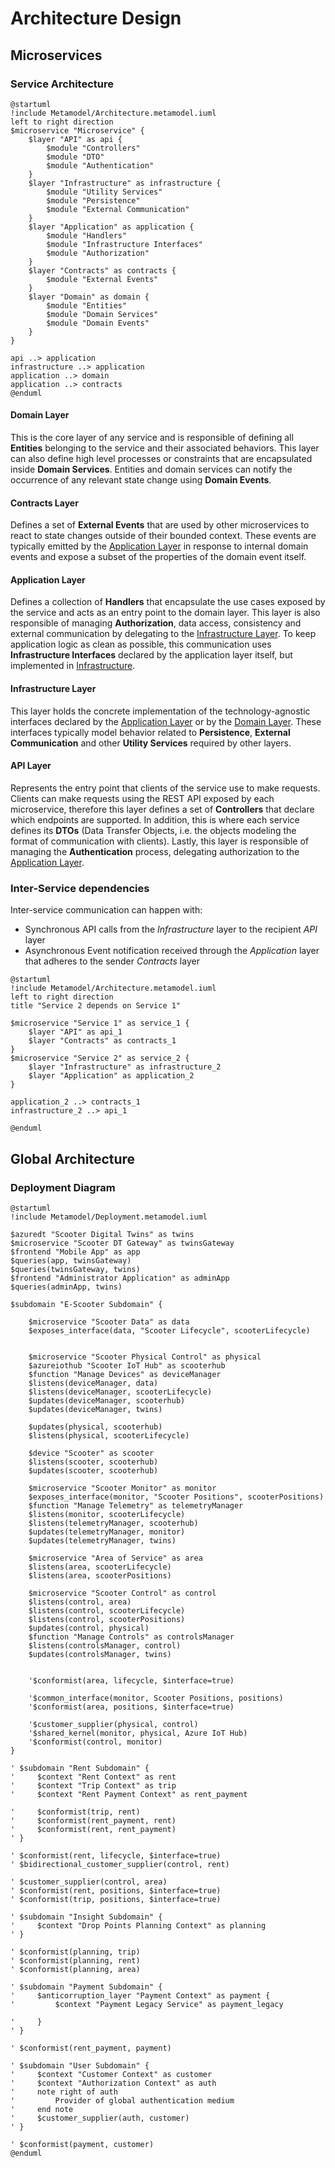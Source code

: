 # Architecture Design

## Microservices

### Service Architecture

```plantuml
@startuml
!include Metamodel/Architecture.metamodel.iuml
left to right direction
$microservice "Microservice" {
    $layer "API" as api {
        $module "Controllers"
        $module "DTO"
        $module "Authentication"
    }
    $layer "Infrastructure" as infrastructure {
        $module "Utility Services"
        $module "Persistence"
        $module "External Communication"
    }
    $layer "Application" as application {
        $module "Handlers"
        $module "Infrastructure Interfaces"
        $module "Authorization"
    }
    $layer "Contracts" as contracts {
        $module "External Events"
    }
    $layer "Domain" as domain {
        $module "Entities"
        $module "Domain Services"
        $module "Domain Events"
    }
}

api ..> application
infrastructure ..> application
application ..> domain
application ..> contracts
@enduml
```

#### Domain Layer
This is the core layer of any service and is responsible of defining all **Entities** belonging to the service and their associated behaviors. This layer can also define high level processes or constraints that are encapsulated inside **Domain Services**. Entities and domain services can notify the occurrence of any relevant state change using **Domain Events**.

#### Contracts Layer
Defines a set of **External Events** that are used by other microservices to react to state changes outside of their bounded context. These events are typically emitted by the [Application Layer](#application-layer) in response to internal domain events and expose a subset of the properties of the domain event itself.

#### Application Layer
Defines a collection of **Handlers** that encapsulate the use cases exposed by the service and acts as an entry point to the domain layer. This layer is also responsible of managing **Authorization**, data access, consistency and external communication by delegating to the [Infrastructure Layer](#infrastructure-layer). To keep application logic as clean as possible, this communication uses **Infrastructure Interfaces** declared by the application layer itself, but implemented in [Infrastructure](#infrastructure-layer).

#### Infrastructure Layer
This layer holds the concrete implementation of the 
technology-agnostic interfaces declared by the [Application Layer](#application-layer) or by the [Domain Layer](#domain-layer). These interfaces typically model behavior related to **Persistence**, **External Communication** and other **Utility Services** required by other layers.

#### API Layer
Represents the entry point that clients of the service use to make requests. Clients can make requests using the REST API exposed by each microservice, therefore this layer defines a set of **Controllers** that declare which endpoints are supported. In addition, this is where each service defines its **DTOs** (Data Transfer Objects, i.e. the objects modeling the format of communication with clients). Lastly, this layer is responsible of managing the **Authentication** process, delegating authorization to the [Application Layer](#application-layer).

### Inter-Service dependencies
Inter-service communication can happen with:

* Synchronous API calls from the _Infrastructure_ layer to the recipient _API_ layer
* Asynchronous Event notification received through the _Application_ layer that adheres to the sender _Contracts_ layer

```plantuml
@startuml
!include Metamodel/Architecture.metamodel.iuml
left to right direction
title "Service 2 depends on Service 1"

$microservice "Service 1" as service_1 {
    $layer "API" as api_1
    $layer "Contracts" as contracts_1
}
$microservice "Service 2" as service_2 {
    $layer "Infrastructure" as infrastructure_2
    $layer "Application" as application_2
}

application_2 ..> contracts_1
infrastructure_2 ..> api_1

@enduml
```

## Global Architecture

### Deployment Diagram
```plantuml
@startuml
!include Metamodel/Deployment.metamodel.iuml

$azuredt "Scooter Digital Twins" as twins
$microservice "Scooter DT Gateway" as twinsGateway
$frontend "Mobile App" as app
$queries(app, twinsGateway)
$queries(twinsGateway, twins)
$frontend "Administrator Application" as adminApp
$queries(adminApp, twins)

$subdomain "E-Scooter Subdomain" {

    $microservice "Scooter Data" as data
    $exposes_interface(data, "Scooter Lifecycle", scooterLifecycle)


    $microservice "Scooter Physical Control" as physical
    $azureiothub "Scooter IoT Hub" as scooterhub
    $function "Manage Devices" as deviceManager
    $listens(deviceManager, data)
    $listens(deviceManager, scooterLifecycle)
    $updates(deviceManager, scooterhub)
    $updates(deviceManager, twins)

    $updates(physical, scooterhub)
    $listens(physical, scooterLifecycle)

    $device "Scooter" as scooter
    $listens(scooter, scooterhub)
    $updates(scooter, scooterhub)

    $microservice "Scooter Monitor" as monitor
    $exposes_interface(monitor, "Scooter Positions", scooterPositions)
    $function "Manage Telemetry" as telemetryManager
    $listens(monitor, scooterLifecycle)
    $listens(telemetryManager, scooterhub)
    $updates(telemetryManager, monitor)
    $updates(telemetryManager, twins)

    $microservice "Area of Service" as area
    $listens(area, scooterLifecycle)
    $listens(area, scooterPositions)
    
    $microservice "Scooter Control" as control
    $listens(control, area)
    $listens(control, scooterLifecycle)
    $listens(control, scooterPositions)
    $updates(control, physical)
    $function "Manage Controls" as controlsManager
    $listens(controlsManager, control)
    $updates(controlsManager, twins)


    '$conformist(area, lifecycle, $interface=true)

    '$common_interface(monitor, Scooter Positions, positions)
    '$conformist(area, positions, $interface=true)

    '$customer_supplier(physical, control)
    '$shared_kernel(monitor, physical, Azure IoT Hub)
    '$conformist(control, monitor)
}

' $subdomain "Rent Subdomain" {
'     $context "Rent Context" as rent
'     $context "Trip Context" as trip
'     $context "Rent Payment Context" as rent_payment

'     $conformist(trip, rent)
'     $conformist(rent_payment, rent)
'     $conformist(rent, rent_payment)
' }

' $conformist(rent, lifecycle, $interface=true)
' $bidirectional_customer_supplier(control, rent)

' $customer_supplier(control, area)
' $conformist(rent, positions, $interface=true)
' $conformist(trip, positions, $interface=true)

' $subdomain "Insight Subdomain" {
'     $context "Drop Points Planning Context" as planning
' }

' $conformist(planning, trip)
' $conformist(planning, rent)
' $conformist(planning, area)

' $subdomain "Payment Subdomain" {
'     $anticorruption_layer "Payment Context" as payment {
'         $context "Payment Legacy Service" as payment_legacy

'     }
' }

' $conformist(rent_payment, payment)

' $subdomain "User Subdomain" {
'     $context "Customer Context" as customer
'     $context "Authorization Context" as auth
'     note right of auth
'         Provider of global authentication medium
'     end note
'     $customer_supplier(auth, customer)
' }

' $conformist(payment, customer)
@enduml
```

